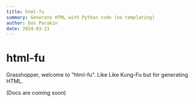 ```yaml
---
title: html-fu
summary: Generate HTML with Python code (no templating)
author: Don Parakin
date: 2024-03-21
---
```


# html-fu

Grasshopper, welcome to "html-fu".
Like Like Kung-Fu but for generating HTML.

(Docs are coming soon)
